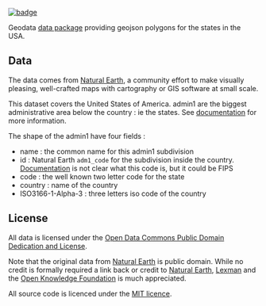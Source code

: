 <a className="gh-badge" href="https://datahub.io/core/geo-admin1-us"><img src="https://badgen.net/badge/icon/View%20on%20datahub.io/orange?icon=https://datahub.io/datahub-cube-badge-icon.svg&label&scale=1.25" alt="badge" /></a>

Geodata [data package][datapackage] providing geojson polygons for the states in the USA.


## Data
The data comes from [Natural Earth][naturalearth], a community effort to make visually pleasing, well-crafted maps with cartography or GIS software at small scale.

This dataset covers the United States of America. admin1 are the biggest administrative area below the country : ie the states. See [documentation][doc] for more information.

The shape of the admin1 have four fields : 
* name : the common name for this admin1 subdivision
* id : Natural Earth ``adm1_code`` for the subdivision inside the country. [Documentation][doc] is not clear what this code is, but it could be FIPS
* code : the well known two letter code for the state
* country : name of the country
* ISO3166-1-Alpha-3 : three letters iso code of the country

[naturalearth]: http://www.naturalearthdata.com/
[datapackage]: http://dataprotocols.org/data-packages/
[doc]: http://www.naturalearthdata.com/downloads/10m-cultural-vectors/10m-admin-1-states-provinces/

## License

All data is licensed under the [Open Data Commons Public Domain Dedication and License][pddl]. 

Note that the original data from [Natural Earth][naturalearth] is public domain. While no credit is 
formally required a link back or credit to [Natural Earth][naturalearth], [Lexman][lexman] and the [Open Knowledge Foundation][okfn] is much appreciated.

All source code is licenced under the [MIT licence][mit].

[mit]: https://opensource.org/licenses/MIT
[naturalearth]: http://www.naturalearthdata.com/
[pddl]: http://opendatacommons.org/licenses/pddl/1.0/
[lexman]: http://github.com/lexman
[okfn]: http://okfn.org/
